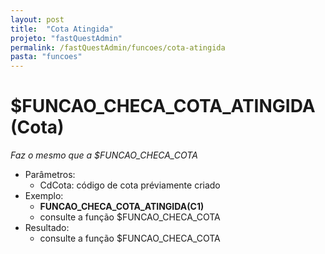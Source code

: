 ```yaml
---
layout: post
title:  "Cota Atingida"
projeto: "fastQuestAdmin"
permalink: /fastQuestAdmin/funcoes/cota-atingida
pasta: "funcoes"
---
```

# $FUNCAO_CHECA_COTA_ATINGIDA (Cota)
*Faz o  mesmo que a $FUNCAO_CHECA_COTA*
- Parâmetros: 
    - CdCota: código de cota préviamente criado
- Exemplo:
    - **FUNCAO_CHECA_COTA_ATINGIDA(C1)**
    - consulte a função $FUNCAO_CHECA_COTA
- Resultado:
    - consulte a função $FUNCAO_CHECA_COTA    